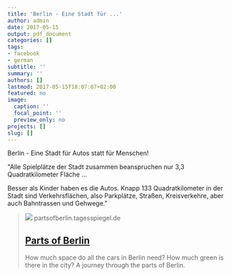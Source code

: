 ```yaml
---
title: 'Berlin - Eine Stadt für ...'
author: admin
date: 2017-05-15
output: pdf_document
categories: []
tags:
- facebook
- german
subtitle: ''
summary: ''
authors: []
lastmod: 2017-05-15T18:07:07+02:00
featured: no
image:
  caption: ''
  focal_point: ''
  preview_only: no
projects: []
slug: []
---
```

Berlin - Eine Stadt für Autos statt für Menschen!

"Alle Spielplätze der Stadt zusammen beanspruchen nur 3,3 Quadratkilometer Fläche ...

Besser als Kinder haben es die Autos. Knapp 133 Quadratkilometer in der Stadt sind Verkehrsflächen, also Parkplätze, Straßen, Kreisverkehre, aber auch Bahntrassen und Gehwege."
> [![](https://partsofberlin.tagesspiegel.de/assets/images/facebookcard.en.png)](https://partsofberlin.tagesspiegel.de/)
> partsofberlin.tagesspiegel.de
> ## [Parts of Berlin](https://partsofberlin.tagesspiegel.de/)
>
>How much space do all the cars in Berlin need? How much green is there in the city? A journey through the parts of Berlin.

